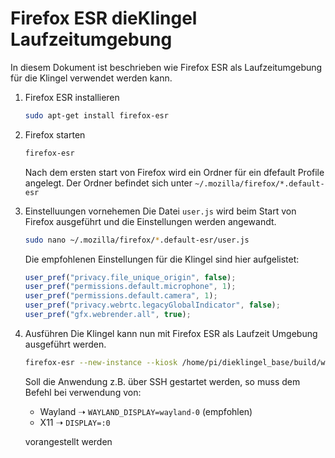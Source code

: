 # Firefox ESR dieKlingel Laufzeitumgebung

In diesem Dokument ist beschrieben wie Firefox ESR als Laufzeitumgebung für
die Klingel verwendet werden kann.

1. Firefox ESR installieren

     ```bash
     sudo apt-get install firefox-esr
     ```

2. Firefox starten

    ```bash
    firefox-esr
    ```

    Nach dem ersten start von Firefox wird ein Ordner für ein dfefault
    Profile angelegt. Der Ordner befindet sich unter
    `~/.mozilla/firefox/*.default-esr`

3. Einstelluungen vornehemen
    Die Datei `user.js` wird beim Start von Firefox ausgeführt und die
    Einstellungen werden angewandt.

    ```bash
    sudo nano ~/.mozilla/firefox/*.default-esr/user.js
    ```

    Die empfohlenen Einstellungen für die Klingel sind hier aufgelistet:

    ```javascript
    user_pref("privacy.file_unique_origin", false);
    user_pref("permissions.default.microphone", 1);
    user_pref("permissions.default.camera", 1);
    user_pref("privacy.webrtc.legacyGlobalIndicator", false);
    user_pref("gfx.webrender.all", true);
    ```

4. Ausführen
    Die Klingel kann nun mit Firefox ESR als  Laufzeit Umgebung ausgeführt werden.

    ```bash
    firefox-esr --new-instance --kiosk /home/pi/dieklingel_base/build/web/index.html
    ```

    Soll die Anwendung z.B. über SSH gestartet werden, so muss dem Befehl
    bei verwendung von:

    * Wayland ➝ `WAYLAND_DISPLAY=wayland-0` (empfohlen)
    * X11 ➝ `DISPLAY=:0`

    vorangestellt werden
